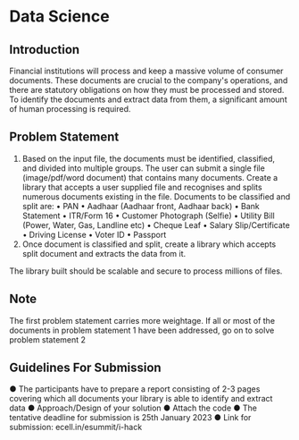 # Data Science
## Introduction
Financial institutions will process and keep a massive volume of consumer
documents. These documents are crucial to the company's operations, and there
are statutory obligations on how they must be processed and stored. To identify
the documents and extract data from them, a significant amount of human
processing is required.
## Problem Statement
1) Based on the input file, the documents must be identified, classified, and divided
into multiple groups. The user can submit a single file (image/pdf/word document)
that contains many documents. Create a library that accepts a user supplied file and
recognises and splits numerous documents existing in the file.
Documents to be classified and split are:
• PAN
• Aadhaar (Aadhaar front, Aadhaar back)
• Bank Statement
• ITR/Form 16
• Customer Photograph (Selfie)
• Utility Bill (Power, Water, Gas, Landline etc)
• Cheque Leaf
• Salary Slip/Certificate
• Driving License
• Voter ID
• Passport
2) Once document is classified and split, create a library which accepts split
document and extracts the data from it.

The library built should be scalable and secure to process millions of files.

## Note
The first problem statement carries more weightage. If all or most of the documents
in problem statement 1 have been addressed, go on to solve problem statement 2

## Guidelines For Submission
● The participants have to prepare a report consisting of 2-3 pages covering
which all documents your library is able to identify and extract data ●
Approach/Design of your solution
● Attach the code
● The tentative deadline for submission is 25th January 2023
● Link for submission: ecell.in/esummit/i-hack
